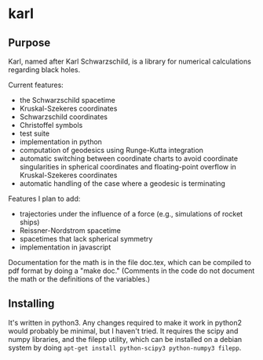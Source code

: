 karl
====

## Purpose

Karl, named after Karl Schwarzschild, is a library for numerical calculations regarding
black holes.

Current features:

* the Schwarzschild spacetime
* Kruskal-Szekeres coordinates 
* Schwarzschild coordinates
* Christoffel symbols
* test suite
* implementation in python
* computation of geodesics using Runge-Kutta integration
* automatic switching between coordinate charts to avoid coordinate singularities in spherical coordinates and floating-point overflow in Kruskal-Szekeres coordinates
* automatic handling of the case where a geodesic is terminating

Features I plan to add:

* trajectories under the influence of a force (e.g., simulations of rocket ships)
* Reissner-Nordstrom spacetime
* spacetimes that lack spherical symmetry
* implementation in javascript

Documentation for the math is in the file doc.tex, which can be
compiled to pdf format by doing a "make doc." (Comments in the code do
not document the math or the definitions of the variables.)

## Installing

It's written in python3. Any changes required to make it work in python2 would probably be minimal,
but I haven't tried. It requires the scipy and numpy libraries, and the filepp utility,
which can be installed on a debian
system by doing `apt-get install python-scipy3 python-numpy3 filepp`.

